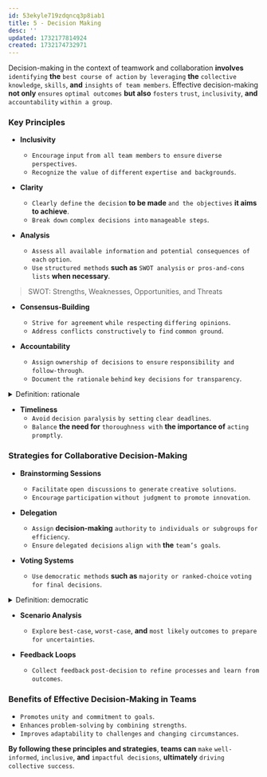 ```yaml
---
id: 53ekyle719zdqncq3p8iab1
title: 5 - Decision Making
desc: ''
updated: 1732177814924
created: 1732174732971
---
```


Decision-making in the context of teamwork and collaboration **involves** `identifying` **the** `best course of action` `by leveraging` **the** `collective` `knowledge`, `skills`, **and** `insights` `of team members`. Effective decision-making **not only** `ensures` `optimal outcomes` **but also** `fosters` `trust`, `inclusivity`, **and** `accountability` `within a group`.  

### **Key Principles**  

- **Inclusivity**  
   - `Encourage` `input` `from all team members` `to ensure` `diverse perspectives`.  
   - `Recognize` `the value of` `different` `expertise and backgrounds`.  

- **Clarity**  
   - `Clearly define` `the decision` **to be made** `and the objectives` **it aims to achieve**.  
   - `Break down` `complex decisions into` `manageable steps`.  

- **Analysis**  
   - `Assess` `all available information` `and potential consequences of` `each` `option`.  
   - `Use` `structured methods` **such as** `SWOT analysis` `or pros-and-cons lists` **when necessary**.  

> SWOT: Strengths, Weaknesses, Opportunities, and Threats

- **Consensus-Building**  
   - `Strive for agreement` `while respecting` `differing opinions`.  
   - `Address conflicts constructively` `to find` `common ground`.  

- **Accountability**  
   - `Assign` `ownership of decisions` `to ensure` `responsibility and follow-through`.  
   - `Document` `the rationale` `behind` `key decisions` `for transparency`.  



<!-- start of 'rationale' section -->
<details>
    <summary>Definition: rationale</summary>

#
A rationale **is** `the explanation or reasoning` `behind` `a decision`, `action`, `or belief`. **It** `describes` `why` `something` `was done or chosen`, **often** `by outlining` `the logic`, `benefits`, `or purpose` `behind it`.

---
</details>
<!-- end of 'rationale' section -->



- **Timeliness**  
   - `Avoid` `decision paralysis` `by setting` `clear deadlines`.  
   - `Balance` **the need for** `thoroughness with` **the importance of** `acting promptly`.  

### **Strategies for Collaborative Decision-Making**  

- **Brainstorming Sessions**  
   - `Facilitate` `open discussions` `to generate` `creative solutions`.  
   - `Encourage` `participation` `without judgment` `to promote innovation`.  

- **Delegation**  
   - `Assign` **decision-making** `authority` `to individuals or subgroups` `for efficiency`.  
   - `Ensure` `delegated decisions` `align with` **the** `team’s goals`.  

- **Voting Systems**  
   - `Use` `democratic methods` **such as** `majority or ranked-choice` `voting` `for final decisions`.  



<!-- start of 'democratic' section -->
<details>
    <summary>Definition: democratic</summary>

#
Democratic **means** `allowing` `everyone` `to have` **an** `equal` `say`, `share`, `or vote` `in decisions`.

---
</details>
<!-- end of 'democratic' section -->



- **Scenario Analysis**  
   - `Explore` `best-case`, `worst-case`, **and** `most likely` `outcomes` `to prepare for uncertainties`.  

- **Feedback Loops**  
   - `Collect feedback` `post-decision` `to refine processes` `and learn from outcomes`.  

### **Benefits of Effective Decision-Making in Teams**  

- `Promotes` `unity and commitment` `to goals`.  
- `Enhances` `problem-solving` `by combining strengths`.  
- `Improves` `adaptability` `to challenges` `and changing circumstances`.  

**By following these principles and strategies**, **teams can** `make` `well-informed`, `inclusive`, **and** `impactful decisions`, **ultimately** `driving` `collective success`.  